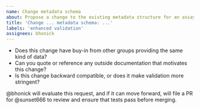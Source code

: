 ```yaml
---
name: Change metadata schema
about: Propose a change to the existing metadata structure for an assay type
title: 'Change ... metadata schema: ...'
labels: 'enhanced validation'
assignees: bhonick
---
```

- Does this change have buy-in from other groups providing the same kind of data?
- Can you quote or reference any outside documentation that motivates this change?
- Is this change backward compatible, or does it make validation more stringent?

@bhonick will evaluate this request, and if it can move forward,
will file a PR for @sunset666 to review and ensure that tests pass before merging.